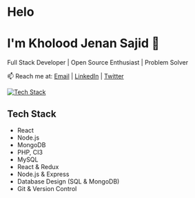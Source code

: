 # Helo

# I'm Kholood Jenan Sajid  👋

Full Stack Developer | Open Source Enthusiast | Problem Solver

📫 Reach me at: [Email](mailto:kholoodjenansajid@gmail.com) | [LinkedIn](https://www.linkedin.com/in/kholood-jenan-sajid/) |
[Twitter](https://twitter.com/KholoodSajid)

[![Tech Stack](https://img.shields.io/badge/Tech%20Stack-React%20%7C%20Node.js%20%7C%20MongoDB-blue)](#tech-stack)

## Tech Stack

- React
- Node.js
- MongoDB
- PHP, CI3
- MySQL
- React & Redux
- Node.js & Express
- Database Design (SQL & MongoDB)
- Git & Version Control

